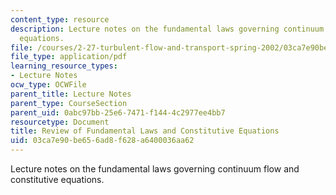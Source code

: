 ```yaml
---
content_type: resource
description: Lecture notes on the fundamental laws governing continuum flow and constitutive
  equations.
file: /courses/2-27-turbulent-flow-and-transport-spring-2002/03ca7e90be656ad8f628a6400036aa62_Fundamentals.pdf
file_type: application/pdf
learning_resource_types:
- Lecture Notes
ocw_type: OCWFile
parent_title: Lecture Notes
parent_type: CourseSection
parent_uid: 0abc97bb-25e6-7471-f144-4c2977ee4bb7
resourcetype: Document
title: Review of Fundamental Laws and Constitutive Equations
uid: 03ca7e90-be65-6ad8-f628-a6400036aa62
---
```

Lecture notes on the fundamental laws governing continuum flow and constitutive equations.

